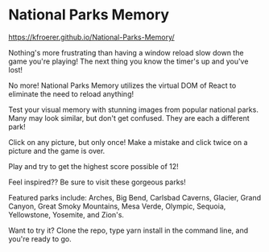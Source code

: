 # National Parks Memory
https://kfroerer.github.io/National-Parks-Memory/

Nothing's more frustrating than having a window reload slow down the game you're playing! The next thing
you know the timer's up and you've lost! 

No more! National Parks Memory utilizes the virtual DOM of React to eliminate the need to reload anything!

Test your visual memory with stunning images from popular national parks. Many may look similar, but don't get confused. They are each a different park! 

Click on any picture, but only once! Make a mistake and click twice on a picture and the game is over. 

Play and try to get the highest score possible of 12! 

Feel inspired?? Be sure to visit these gorgeous parks! 

Featured parks include: 
Arches, Big Bend, Carlsbad Caverns, Glacier, Grand Canyon, Great Smoky Mountains, Mesa Verde, Olympic, Sequoia, Yellowstone, Yosemite, and Zion's.

Want to try it? Clone the repo, type yarn install in the command line, and you're ready to go.


